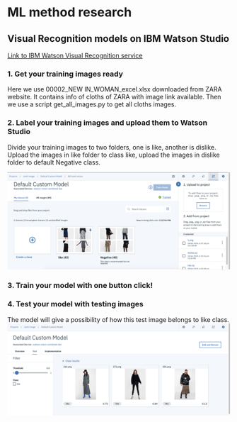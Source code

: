 # ML method research
## Visual Recognition models on IBM Watson Studio
[Link to IBM Watson Visual Recognition service](https://www.ibm.com/cloud/watson-visual-recognition)
### 1. Get your training images ready

Here we use 00002_NEW IN_WOMAN_excel.xlsx downloaded from ZARA website. It contains info of cloths of ZARA with image link available.
Then we use a script get_all_images.py to get all cloths images.

### 2. Label your training images and upload them to Watson Studio

Divide your training images to two folders, one is like, another is dislike.
Upload the images in like folder to class like, upload the images in dislike folder to default Negative class.

![create image class](https://github.com/SJSU272Spring2019/Project-Group-6/blob/master/ml%20method/images/1.png)

### 3. Train your model with one button click!

### 4. Test your model with testing images

The model will give a possibility of how this test image belongs to like class.
![test image](https://github.com/SJSU272Spring2019/Project-Group-6/blob/master/ml%20method/images/2.png)


